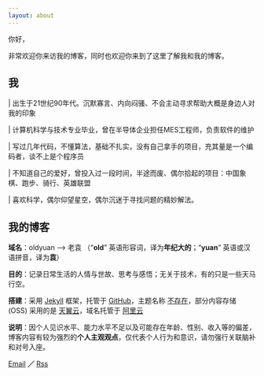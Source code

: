 ```yaml
---
layout: about
---
```


你好，

非常欢迎你来访我的博客，同时也欢迎你来到了这里了解我和我的博客。

## 我

| 出生于21世纪90年代。沉默寡言、内向闷骚、不会主动寻求帮助大概是身边人对我的印象

| 计算机科学与技术专业毕业，曾在半导体企业担任MES工程师，负责软件的维护

| 写过几年代码，不懂算法，基础不扎实，没有自己拿手的项目，充其量是一个编码者，谈不上是个程序员

| 不知道自己的爱好，曾投入过一段时间，半途而废、偶尔拾起的项目：中国象棋、跑步、骑行、英雄联盟

| 喜欢科学，偶尔仰望星空，偶尔沉迷于寻找问题的精妙解法。

## 我的博客

**域名**：oldyuan --> 老袁 （“**old**” 英语形容词，译为**年纪大的**；“**yuan**” 英语或汉语拼音，译为**袁**）

**目的**：记录日常生活的人情与世故、思考与感悟；无关于技术，有的只是一些天马行空。

**搭建**：采用 [Jekyll](https://www.jekyll.com.cn/) 框架，托管于 [GitHub](https://www.github.com/)，主题名称 [不存在](https://oldbyuan.com/404.html)，部分内容存储 (OSS) 采用的是 [天翼云](https://www.ctyun.cn/)，域名托管于 [阿里云](https://www.aliyun.com/)

**说明**：因个人见识水平、能力水平不足以及可能存在年龄、性别、收入等的偏差，博客内容有较为强烈的**个人主观观点**，仅代表个人行为和意识，请勿强行关联脑补和对号入座。

[Email](mailto:yuianch@outlook.it) **／** [Rss](https://oldyuan.com/feed)

